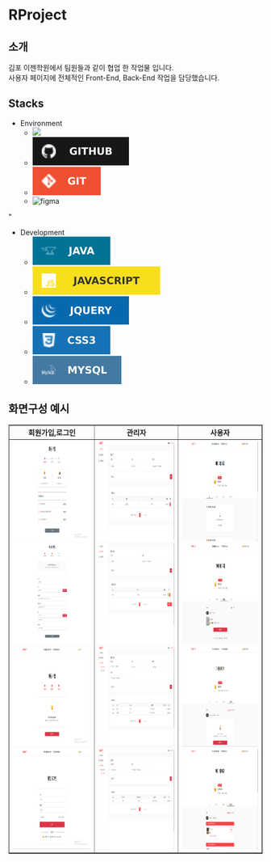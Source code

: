 # RProject
<h2>소개</h2>
    김포 이젠학원에서 팀원들과 같이 협업 한 작업물 입니다.
    <br>사용자 페이지에 전체적인 Front-End, Back-End 작업을 담당했습니다.

<h2>Stacks </h2>

+ Environment
    *  <img src="https://img.shields.io/badge/Spring-6DB33F?style=for-the-badge&logo=spring&logoColor=white">
    *  <img src="https://github.com/parkhongjoon/RProject/blob/main/img/github.svg" alt="github">
    *  <img src="https://github.com/parkhongjoon/RProject/blob/main/img/git.svg" alt="git">
    *  <img src="https://img.shields.io/badge/Figma-F24E1E?style=for-the-badge&logo=figma&logoColor=white" alt="figma">
    
"
+ Development
    * <img src="https://github.com/parkhongjoon/RProject/blob/main/img/java.svg" alt="java">
    * <img src="https://github.com/parkhongjoon/RProject/blob/main/img/js.svg" alt="js">
    * <img src="https://github.com/parkhongjoon/RProject/blob/main/img/jq.svg" alt="jq">
    * <img src="https://github.com/parkhongjoon/RProject/blob/main/img/css.svg" alt="css">
    * <img src="https://github.com/parkhongjoon/RProject/blob/main/img/sql.svg" alt="sql">

<div>
    <h2>화면구성 예시</h2>
    <table border="1" align="center">
        <thead>
            <tr>
                <th align="center">회원가입,로그인</th>
                <th align="center">관리자</th>
                <th align="center">사용자</th>
            </tr>
        </thead>
        <tbody>
            <tr>
                <td align="center">
                    <img src="https://github.com/parkhongjoon/RProject/blob/main/img/회원가입1.png" width="1200" height="200" alt="회원가입1">
                    <img src="https://github.com/parkhongjoon/RProject/blob/main/img/회원가입2.png" width="1200" height="200" alt="회원가입2">
                    <img src="https://github.com/parkhongjoon/RProject/blob/main/img/회원가입3.png" width="1200" height="200" alt="회원가입3">
                    <img src="https://github.com/parkhongjoon/RProject/blob/main/img/로그인1.png" width="1200" height="200" alt="로그인1">
                </td>
                <td align="center">
                    <img src="https://github.com/parkhongjoon/RProject/blob/main/img/관리자1.png" width="1200" height="200" alt="관리자1">
                    <img src="https://github.com/parkhongjoon/RProject/blob/main/img/관리자2.png" width="1200" height="200" alt="관리자2">
                    <img src="https://github.com/parkhongjoon/RProject/blob/main/img/관리자3.png" width="1200" height="200" alt="관리자3">
                    <img src="https://github.com/parkhongjoon/RProject/blob/main/img/관리자4.png" width="1200" height="200" alt="관리자4">
                </td>
                <td align="center">
                    <img src="https://github.com/parkhongjoon/RProject/blob/main/img/사용자1.png" width="1200" height="200" alt="사용자1">
                    <img src="https://github.com/parkhongjoon/RProject/blob/main/img/사용자3.png" width="1200" height="200" alt="사용자3">
                    <img src="https://github.com/parkhongjoon/RProject/blob/main/img/사용자4 예약없음.png" width="1200" height="200" alt="사용자4 예약없음">
                    <img src="https://github.com/parkhongjoon/RProject/blob/main/img/사용자4 예약 유.png" width="1200" height="200" alt="사용자4 예약 유">
                </td>
            </tr>
        </tbody>
    </table>
</div>

